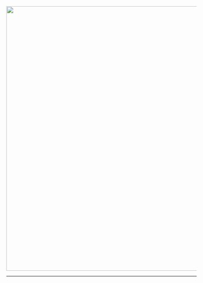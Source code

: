 <div align="center">


<img src="https://i.ibb.co/LDkGq0DT/SulaMd.jpg"  width="700px">
</a>
<hr>
 <p align="center">
